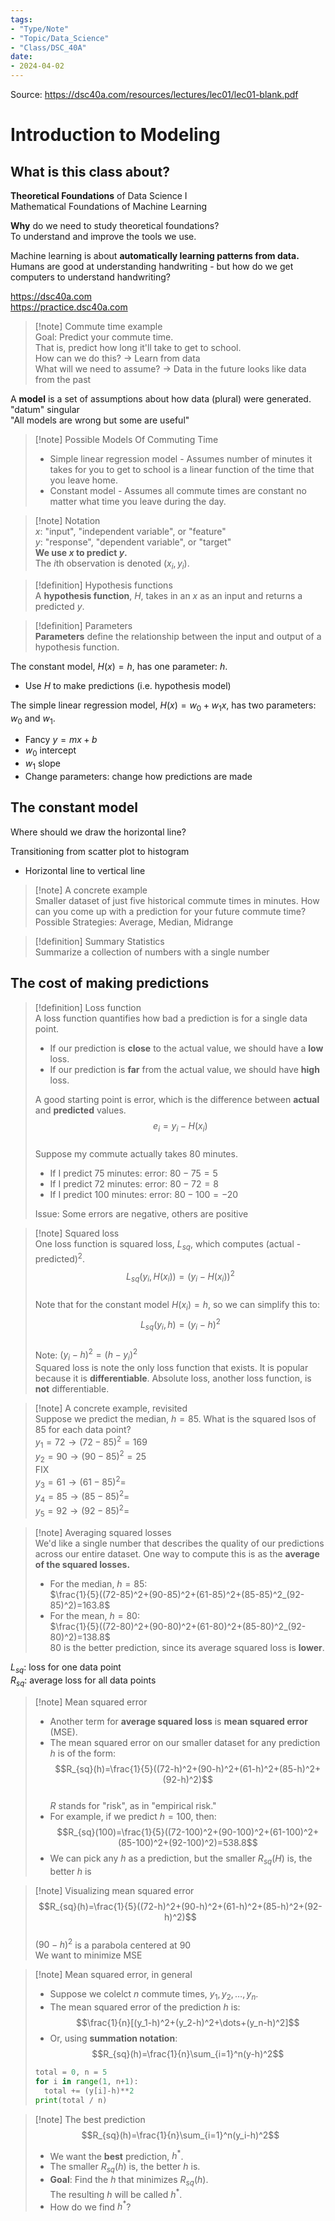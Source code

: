 ```yaml
---
tags:
- "Type/Note"
- "Topic/Data_Science"
- "Class/DSC_40A"
date:
- 2024-04-02
---
```

Source: https://dsc40a.com/resources/lectures/lec01/lec01-blank.pdf  

# Introduction to Modeling  

## What is this class about?  

**Theoretical Foundations** of Data Science I  
Mathematical Foundations of Machine Learning  

**Why** do we need to study theoretical foundations?  
To understand and improve the tools we use.  

Machine learning is about **automatically learning patterns from data.**  
Humans are good at understanding handwriting - but how do we get computers to understand handwriting?  

https://dsc40a.com  
https://practice.dsc40a.com  

> [!note] Commute time example  
> Goal: Predict your commute time.  
> That is, predict how long it'll take to get to school.  
> How can we do this? $\to$ Learn from data  
> What will we need to assume? $\to$ Data in the future looks like data from the past  

A **model** is a set of assumptions about how data (plural) were generated.  
"datum" singular  
"All models are wrong but some are useful"  

> [!note] Possible Models Of Commuting Time  
> - Simple linear regression model - Assumes number of minutes it takes for you to get to school is a linear function of the time that you leave home.  
> - Constant model - Assumes all commute times are constant no matter what time you leave during the day.  

> [!note] Notation  
> $x$: "input", "independent variable", or "feature"  
> $y$: "response", "dependent variable", or "target"  
> **We use $x$ to predict $y$.**  
> The $i$th observation is denoted $(x_i,y_i)$.  

> [!definition] Hypothesis functions  
> A **hypothesis function**, $H$, takes in an $x$ as an input and returns a predicted $y$.  

> [!definition] Parameters  
> **Parameters** define the relationship between the input and output of a hypothesis function.  

The constant model, $H(x)=h$, has one parameter: $h$.  
- Use $H$ to make predictions (i.e. hypothesis model)  

The simple linear regression model, $H(x)=w_0+w_1 x$, has two parameters: $w_0$ and $w_1$.  
- Fancy $y=mx+b$  
- $w_0$ intercept  
- $w_1$ slope  
- Change parameters: change how predictions are made  

## The constant model  

Where should we draw the horizontal line?  

Transitioning from scatter plot to histogram  
- Horizontal line to vertical line  

> [!note] A concrete example  
> Smaller dataset of just five historical commute times in minutes. How can you come up with a prediction for your future commute time?  
> Possible Strategies: Average, Median, Midrange  

> [!definition] Summary Statistics  
> Summarize a collection of numbers with a single number  

## The cost of making predictions  

> [!definition] Loss function  
> A loss function quantifies how bad a prediction is for a single data point.  
> - If our prediction is **close** to the actual value, we should have a **low** loss.  
> - If our prediction is **far** from the actual value, we should have **high** loss.  
>  
> A good starting point is error, which is the difference between **actual** and **predicted** values.  
> $$e_i=y_i-H(x_i)$$  
> Suppose my commute actually takes 80 minutes.  
> - If I predict 75 minutes: error: $80-75=5$  
> - If I predict 72 minutes: error: $80-72=8$  
> - If I predict 100 minutes: error: $80-100=-20$  
>  
> Issue: Some errors are negative, others are positive  

> [!note] Squared loss  
> One loss function is squared loss, $L_{sq}$, which computes (actual - predicted)$^2$.  
> $$L_{sq}(y_i,H(x_i))=(y_i-H(x_i))^2$$  
> Note that for the constant model $H(x_i)=h$, so we can simplify this to:  
> $$L_{sq}(y_i,h)=(y_i-h)^2$$  
> Note: $(y_i-h)^2=(h-y_i)^2$  
> Squared loss is note the only loss function that exists. It is popular because it is **differentiable**. Absolute loss, another loss function, is **not** differentiable.  

> [!note] A concrete example, revisited  
> Suppose we predict the median, $h=85$. What is the squared lsos of $85$ for each data point?  
> $y_1=72\to(72-85)^2=169$  
> $y_2=90\to(90-85)^2=25$  
FIX  
> $y_3=61\to(61-85)^2=$  
> $y_4=85\to(85-85)^2=$  
> $y_5=92\to(92-85)^2=$  

> [!note] Averaging squared losses  
> We'd like a single number that describes the quality of our predictions across our entire dataset. One way to compute this is as the **average of the squared losses.**  
> - For the median, $h=85$:  
> $\frac{1}{5}((72-85)^2+(90-85)^2+(61-85)^2+(85-85)^2_(92-85)^2)=163.8$  
> - For the mean, $h=80$:  
> $\frac{1}{5}((72-80)^2+(90-80)^2+(61-80)^2+(85-80)^2_(92-80)^2)=138.8$  
> 80 is the better prediction, since its average squared loss is **lower**.  

$L_{sq}$: loss for one data point  
$R_{sq}$: average loss for all data points  

> [!note] Mean squared error  
> - Another term for **average squared loss** is **mean squared error** (MSE).  
> - The mean squared error on our smaller dataset for any prediction $h$ is of the form:  
> $$R_{sq}(h)=\frac{1}{5}((72-h)^2+(90-h)^2+(61-h)^2+(85-h)^2+(92-h)^2)$$  
> $R$ stands for "risk", as in "empirical risk."  
> - For example, if we predict $h=100$, then:  
> $$R_{sq}(100)=\frac{1}{5}((72-100)^2+(90-100)^2+(61-100)^2+(85-100)^2+(92-100)^2)=538.8$$  
> - We can pick any $h$ as a prediction, but the smaller $R_{sq}(H)$ is, the better $h$ is  

> [!note] Visualizing mean squared error  
> $$R_{sq}(h)=\frac{1}{5}((72-h)^2+(90-h)^2+(61-h)^2+(85-h)^2+(92-h)^2)$$  
> $(90-h)^2$ is a parabola centered at $90$  
> We want to minimize MSE  

> [!note] Mean squared error, in general  
> - Suppose we colelct $n$ commute times, $y_1,y_2,\dots,y_n$.  
> - The mean squared error of the prediction $h$ is:  
> $$\frac{1}{n}[(y_1-h)^2+(y_2-h)^2+\dots+(y_n-h)^2]$$  
> - Or, using **summation notation**:  
> $$R_{sq}(h)=\frac{1}{n}\sum_{i=1}^n(y-h)^2$$  
> ```Python  
> total = 0, n = 5  
> for i in range(1, n+1):  
>   total += (y[i]-h)**2  
> print(total / n)  
> ```  

> [!note] The best prediction  
> $$R_{sq}(h)=\frac{1}{n}\sum_{i=1}^n(y_i-h)^2$$  
> - We want the **best** prediction, $h^*$.  
> - The smaller $R_{sq}(h)$ is, the better $h$ is.  
> - **Goal**: Find the $h$ that minimizes $R_{sq}(h)$.  
>   The resulting $h$ will be called $h^*$.  
> - How do we find $h^*$?  
